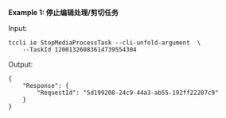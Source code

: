 **Example 1: 停止编辑处理/剪切任务**



Input: 

```
tccli ie StopMediaProcessTask --cli-unfold-argument  \
    --TaskId 12001326083614739554304
```

Output: 
```
{
    "Response": {
        "RequestId": "5d199208-24c9-44a3-ab55-192ff22207c9"
    }
}
```

